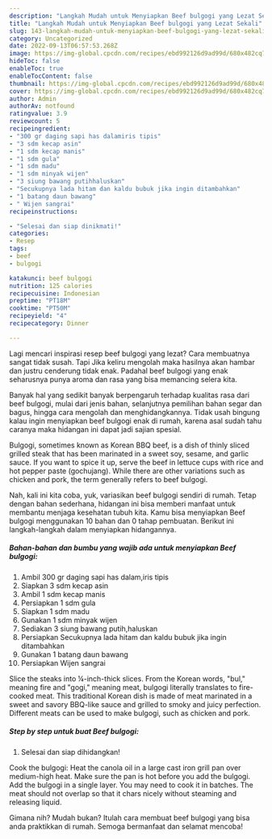 ```yaml
---
description: "Langkah Mudah untuk Menyiapkan Beef bulgogi yang Lezat Sekali"
title: "Langkah Mudah untuk Menyiapkan Beef bulgogi yang Lezat Sekali"
slug: 143-langkah-mudah-untuk-menyiapkan-beef-bulgogi-yang-lezat-sekali
category: Uncategorized
date: 2022-09-13T06:57:53.268Z
image: https://img-global.cpcdn.com/recipes/ebd992126d9ad99d/680x482cq70/beef-bulgogi-foto-resep-utama.jpg
hideToc: false
enableToc: true
enableTocContent: false
thumbnail: https://img-global.cpcdn.com/recipes/ebd992126d9ad99d/680x482cq70/beef-bulgogi-foto-resep-utama.jpg
cover: https://img-global.cpcdn.com/recipes/ebd992126d9ad99d/680x482cq70/beef-bulgogi-foto-resep-utama.jpg
author: Admin
authorAv: notfound
ratingvalue: 3.9
reviewcount: 5
recipeingredient:
- "300 gr daging sapi has dalamiris tipis"
- "3 sdm kecap asin"
- "1 sdm kecap manis"
- "1 sdm gula"
- "1 sdm madu"
- "1 sdm minyak wijen"
- "3 siung bawang putihhaluskan"
- "Secukupnya lada hitam dan kaldu bubuk jika ingin ditambahkan"
- "1 batang daun bawang"
- " Wijen sangrai"
recipeinstructions:

- "Selesai dan siap dinikmati!"
categories:
- Resep
tags:
- beef
- bulgogi

katakunci: beef bulgogi 
nutrition: 125 calories
recipecuisine: Indonesian
preptime: "PT18M"
cooktime: "PT50M"
recipeyield: "4"
recipecategory: Dinner

---
```



Lagi mencari inspirasi resep beef bulgogi yang lezat? Cara membuatnya sangat tidak susah. Tapi Jika keliru mengolah maka hasilnya akan hambar dan justru cenderung tidak enak. Padahal beef bulgogi yang enak seharusnya punya aroma dan rasa yang bisa memancing selera kita.


Banyak hal yang sedikit banyak berpengaruh terhadap kualitas rasa dari beef bulgogi, mulai dari jenis bahan, selanjutnya pemilihan bahan segar dan bagus, hingga cara mengolah dan menghidangkannya. Tidak usah bingung kalau ingin menyiapkan beef bulgogi enak di rumah, karena asal sudah tahu caranya maka hidangan ini dapat jadi sajian spesial.

Bulgogi, sometimes known as Korean BBQ beef, is a dish of thinly sliced grilled steak that has been marinated in a sweet soy, sesame, and garlic sauce. If you want to spice it up, serve the beef in lettuce cups with rice and hot pepper paste (gochujang). While there are other variations such as chicken and pork, the term generally refers to beef bulgogi.


Nah, kali ini kita coba, yuk, variasikan beef bulgogi sendiri di rumah. Tetap dengan bahan sederhana, hidangan ini bisa memberi manfaat untuk membantu menjaga kesehatan tubuh kita. Kamu bisa menyiapkan Beef bulgogi menggunakan 10 bahan dan 0 tahap pembuatan. Berikut ini langkah-langkah dalam menyiapkan hidangannya.

<!--inarticleads1-->

##### Bahan-bahan dan bumbu yang wajib ada untuk menyiapkan Beef bulgogi:

1. Ambil 300 gr daging sapi has dalam,iris tipis
1. Siapkan 3 sdm kecap asin
1. Ambil 1 sdm kecap manis
1. Persiapkan 1 sdm gula
1. Siapkan 1 sdm madu
1. Gunakan 1 sdm minyak wijen
1. Sediakan 3 siung bawang putih,haluskan
1. Persiapkan Secukupnya lada hitam dan kaldu bubuk jika ingin ditambahkan
1. Gunakan 1 batang daun bawang
1. Persiapkan  Wijen sangrai


Slice the steaks into ¼-inch-thick slices. From the Korean words, &#34;bul,&#34; meaning fire and &#34;gogi,&#34; meaning meat, bulgogi literally translates to fire-cooked meat. This traditional Korean dish is made of meat marinated in a sweet and savory BBQ-like sauce and grilled to smoky and juicy perfection. Different meats can be used to make bulgogi, such as chicken and pork. 

<!--inarticleads2-->

##### Step by step untuk buat Beef bulgogi:


1. Selesai dan siap dihidangkan!

Cook the bulgogi: Heat the canola oil in a large cast iron grill pan over medium-high heat. Make sure the pan is hot before you add the bulgogi. Add the bulgogi in a single layer. You may need to cook it in batches. The meat should not overlap so that it chars nicely without steaming and releasing liquid. 

Gimana nih? Mudah bukan? Itulah cara membuat beef bulgogi yang bisa anda praktikkan di rumah. Semoga bermanfaat dan selamat mencoba!
